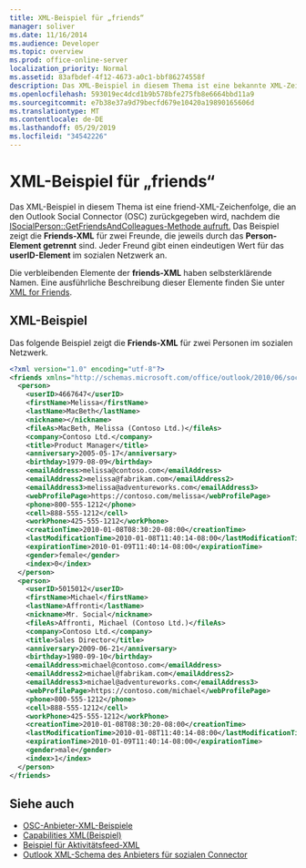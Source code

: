 ```yaml
---
title: XML-Beispiel für „friends“
manager: soliver
ms.date: 11/16/2014
ms.audience: Developer
ms.topic: overview
ms.prod: office-online-server
localization_priority: Normal
ms.assetid: 83afbdef-4f12-4673-a0c1-bbf86274558f
description: Das XML-Beispiel in diesem Thema ist eine bekannte XML-Zeichenfolge, die an den Outlook Social Connector (OSC) zurückgegeben wird, nachdem die ISocialPerson::GetFriendsAndColleagues-Methode aufruft. Das Beispiel zeigt die Friends-XML für zwei Freunde, die jeweils durch das Person-Element getrennt sind. Jeder Freund gibt einen eindeutigen Wert für das userID-Element im sozialen Netzwerk an.
ms.openlocfilehash: 593019ec4dcd1b9b578bfe275fb8e6664bbd11a9
ms.sourcegitcommit: e7b38e37a9d79becfd679e10420a19890165606d
ms.translationtype: MT
ms.contentlocale: de-DE
ms.lasthandoff: 05/29/2019
ms.locfileid: "34542226"
---
```

# <a name="friends-xml-example"></a>XML-Beispiel für „friends“

Das XML-Beispiel in diesem Thema ist eine friend-XML-Zeichenfolge, die an den Outlook Social Connector (OSC) zurückgegeben wird, nachdem die [ISocialPerson::GetFriendsAndColleagues-Methode aufruft.](isocialperson-getfriendsandcolleagues.md) Das Beispiel zeigt die **Friends-XML** für zwei Freunde, die jeweils durch das **Person-Element getrennt** sind. Jeder Freund gibt einen eindeutigen Wert für das **userID-Element** im sozialen Netzwerk an. 
  
Die verbleibenden Elemente der **friends-XML** haben selbsterklärende Namen. Eine ausführliche Beschreibung dieser Elemente finden Sie unter [XML for Friends](xml-for-friends.md). 
  
## <a name="xml-example"></a>XML-Beispiel

Das folgende Beispiel zeigt die **Friends-XML** für zwei Personen im sozialen Netzwerk. 
  
```XML
<?xml version="1.0" encoding="utf-8"?>
<friends xmlns="http://schemas.microsoft.com/office/outlook/2010/06/socialprovider.xsd">
  <person>
    <userID>4667647</userID>
    <firstName>Melissa</firstName>
    <lastName>MacBeth</lastName>
    <nickname></nickname>
    <fileAs>MacBeth, Melissa (Contoso Ltd.)</fileAs>
    <company>Contoso Ltd.</company>
    <title>Product Manager</title>
    <anniversary>2005-05-17</anniversary>
    <birthday>1979-08-09</birthday>
    <emailAddress>melissa@contoso.com</emailAddress>
    <emailAddress2>melissa@fabrikam.com</emailAddress2>
    <emailAddress3>melissa@adventureworks.com</emailAddress3>
    <webProfilePage>https://contoso.com/melissa</webProfilePage>
    <phone>800-555-1212</phone>
    <cell>888-555-1212</cell>
    <workPhone>425-555-1212</workPhone>
    <creationTime>2010-01-08T08:30:20-08:00</creationTime>
    <lastModificationTime>2010-01-08T11:40:14-08:00</lastModificationTime>
    <expirationTime>2010-01-09T11:40:14-08:00</expirationTime>
    <gender>female</gender>
    <index>0</index>
  </person>
  <person>
    <userID>5015012</userID>
    <firstName>Michael</firstName>
    <lastName>Affronti</lastName>
    <nickname>Mr. Social</nickname>
    <fileAs>Affronti, Michael (Contoso Ltd.)</fileAs>
    <company>Contoso Ltd.</company>
    <title>Sales Director</title>
    <anniversary>2009-06-21</anniversary>
    <birthday>1980-09-10</birthday>
    <emailAddress>michael@contoso.com</emailAddress>
    <emailAddress2>michael@fabrikam.com</emailAddress2>
    <emailAddress3>michael@adventureworks.com</emailAddress3>
    <webProfilePage>https://contoso.com/michael</webProfilePage>
    <phone>800-555-1212</phone>
    <cell>888-555-1212</cell>
    <workPhone>425-555-1212</workPhone>
    <creationTime>2010-01-08T08:30:20-08:00</creationTime>
    <lastModificationTime>2010-01-08T11:40:14-08:00</lastModificationTime>
    <expirationTime>2010-01-09T11:40:14-08:00</expirationTime>
    <gender>male</gender>
    <index>1</index>
  </person>
</friends>

```

## <a name="see-also"></a>Siehe auch

- [OSC-Anbieter-XML-Beispiele](osc-provider-xml-examples.md)  
- [Capabilities XML(Beispiel)](capabilities-xml-example.md) 
- [Beispiel für Aktivitätsfeed-XML](activity-feed-xml-example.md) 
- [Outlook XML-Schema des Anbieters für sozialen Connector](outlook-social-connector-provider-xml-schema.md)

